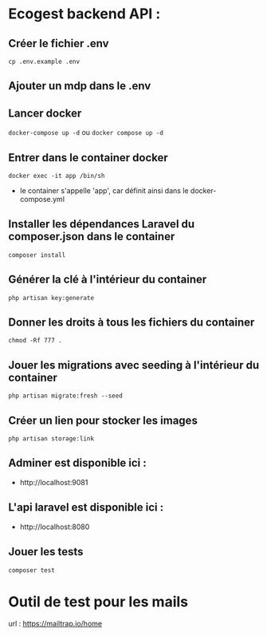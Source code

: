 # Ecogest backend API : 


## Créer le fichier .env

`cp .env.example .env`

## Ajouter un mdp dans le .env

## Lancer docker

`docker-compose up -d`
ou
`docker compose up -d`

## Entrer dans le container docker

`docker exec -it app /bin/sh`

* le container s'appelle 'app', car définit ainsi dans le docker-compose.yml

## Installer les dépendances Laravel du composer.json dans le container 

`composer install`

## Générer la clé à l'intérieur du container

`php artisan key:generate`

## Donner les droits à tous les fichiers du container 

`chmod -Rf 777 .`

## Jouer les migrations avec seeding  à l'intérieur du container

`php artisan migrate:fresh --seed`

## Créer un lien pour stocker les images

`php artisan storage:link`

## Adminer est disponible ici :
* http://localhost:9081


## L'api laravel est disponible ici : 
* http://localhost:8080

 ## Jouer les tests 

 `composer test`

# Outil de test pour les mails 
url : https://mailtrap.io/home

